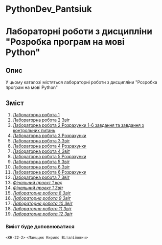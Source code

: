# PythonDev_Pantsiuk
 # Лабораторні роботи з дисципліни "Розробка програм на мові Python"

## Опис

У цьому каталозі містяться лабораторні роботи з дисципліни "Розробка програм на мові Python"

## Зміст

1. [Лабораторна робота 1](./Python/lab_1_Pantsiuk/)
2. [Лабораторна робота 2 Звіт ](./Python/Lab_2_Pantsiuk_quarto)
3. [Лабораторна робота 2 Розрахунки 1-6 завдання та завдання з контрольних питань](./Python/lab_2_Pantsiuk/Lab_2_Pantsiuk)
4. [Лабораторна робота 3 Розрахунки](./Python/Lab_3_Pantsiuk/Lab_3_Pantsiuk)
5. [Лабораторна робота 3 Звіт](./Python/Lab_3_Pantsiuk_quarto)
6. [Лабораторна робота 4 Розрахунки](./Python/Lab_4_Pantsiuk/Lab_4_Pantsiuk/Lab_4_Pantsiuk)
7. [Лабораторна робота 4 Звіт](./Python/Lab_4_Pantsiuk_quarto)
8. [Лабораторна робота 5 Розрахунки](./Python/Lab_5_Pantsiuk/Lab_5_Pantsiuk/Lab_5_Pantsiuk)
9. [Лабораторна робота 5 Звіт](./Python/Lab_5_Pantsiuk_quarto)
10. [Лабораторна робота 6 Звіт](./Python/Lab_6_Pantsiuk_quarto)
11. [Лабораторна робота 6 Розрахунки](./Python/Lab_6_Pantsiuk)
12. [Лабораторна робота 7 Звіт](./Python/Lab_7_Pantsiuk)
12. [_Фінальний проект 1 код_](.Python/Pantsiuk_project_1/Pantsiuk_project_1/Pantsiuk_project_1.py)
13.  [_Фінальний проект 1 Звіт_](Python/Project_1_Pantsiuk)
14. [_Лабораторна робота 8 Звіт_](Python/Lab_8_Pantsiuk)
15. [_Лабораторна робота 9 Звіт_](Python/Lab_9_Pantsiuk)
16.  [_Лабораторна робота 10 Звіт_](Python/Lab_10_Pantsiuk)
17.  [_Лабораторна робота 11 Звіт_](Python/Lab_11_Pantsiuk)
18.   [_Лабораторна робота 12 Звіт_](Python/Lab_12_Pantsiuk)
   ### Вміст буде доповнюватися
 `<КН-22-2>` `<Панццюк Кирило Віталійович>` 

